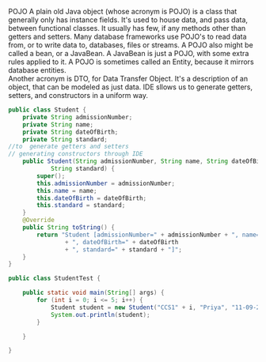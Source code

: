 POJO
A plain old Java object (whose acronym is POJO) is a class that generally only has instance fields.
It's used to house data, and pass data, between functional classes.
It usually has few, if any methods other than getters and setters.
Many database frameworks use POJO's to read data from, or to write data to, databases, files or streams.
A POJO also might be called a bean, or a JavaBean. 
A JavaBean is just a POJO, with some extra rules applied to it. 
A POJO is sometimes called an Entity, because it mirrors database entities.  
Another acronym is DTO, for Data Transfer Object.
It's a description of an object, that can be modeled as just data.
IDE sllows us to generate getters, setters, and constructors in a uniform way.

```java
public class Student {
	private String admissionNumber;
	private String name;
	private String dateOfBirth;
	private String standard;
//to  generate getters and setters
// generating constructors through IDE
	public Student(String admissionNumber, String name, String dateOfBirth, 
			String standard) {
		super();
		this.admissionNumber = admissionNumber;
		this.name = name;
		this.dateOfBirth = dateOfBirth;
		this.standard = standard;
	}
	@Override
	public String toString() {
		return "Student [admissionNumber=" + admissionNumber + ", name=" + name 
				+ ", dateOfBirth=" + dateOfBirth
				+ ", standard=" + standard + "]";
	}
}
```
```java
public class StudentTest {

	public static void main(String[] args) {
		for (int i = 0; i <= 5; i++) {
			Student student = new Student("CCS1" + i, "Priya", "11-09-2000", "second");
			System.out.println(student);
		}

	}

}
```
